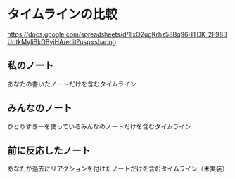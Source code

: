 # タイムラインの比較

https://docs.google.com/spreadsheets/d/1lxQ2ugKrhz58Bg96HTDK_2F98BUritkMyIiBkOByjHA/edit?usp=sharing

## 私のノート
あなたの書いたノートだけを含むタイムライン

## みんなのノート
ひとりすきーを使っているみんなのノートだけを含むタイムライン

## 前に反応したノート
あなたが過去にリアクションを付けたノートだけを含むタイムライン（未実装）